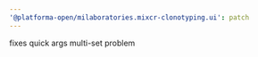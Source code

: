 ```yaml
---
'@platforma-open/milaboratories.mixcr-clonotyping.ui': patch
---
```


fixes quick args multi-set problem
